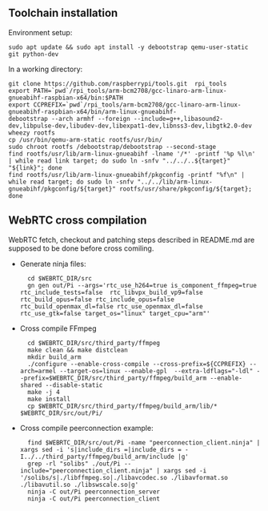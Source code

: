 Toolchain installation
----------------------
Environment setup:
	
	sudo apt update && sudo apt install -y debootstrap qemu-user-static git python-dev

In a working directory:
	
	git clone https://github.com/raspberrypi/tools.git  rpi_tools
	export PATH=`pwd`/rpi_tools/arm-bcm2708/gcc-linaro-arm-linux-gnueabihf-raspbian-x64/bin:$PATH
	export CCPREFIX=`pwd`/rpi_tools/arm-bcm2708/gcc-linaro-arm-linux-gnueabihf-raspbian-x64/bin/arm-linux-gnueabihf-
	debootstrap --arch armhf --foreign --include=g++,libasound2-dev,libpulse-dev,libudev-dev,libexpat1-dev,libnss3-dev,libgtk2.0-dev wheezy rootfs
	cp /usr/bin/qemu-arm-static rootfs/usr/bin/
	sudo chroot rootfs /debootstrap/debootstrap --second-stage
	find rootfs/usr/lib/arm-linux-gnueabihf -lname '/*' -printf '%p %l\n' | while read link target; do sudo ln -snfv "../../..${target}" "${link}"; done
	find rootfs/usr/lib/arm-linux-gnueabihf/pkgconfig -printf "%f\n" | while read target; do sudo ln -snfv "../../lib/arm-linux-gnueabihf/pkgconfig/${target}" rootfs/usr/share/pkgconfig/${target}; done

WebRTC cross compilation
------------------------

WebRTC fetch, checkout and patching steps described in README.md are supposed to be done before cross comiling.

- Generate ninja files:
	
		cd $WEBRTC_DIR/src
		gn gen out/Pi --args='rtc_use_h264=true is_component_ffmpeg=true rtc_include_tests=false  rtc_libvpx_build_vp9=false  rtc_build_opus=false rtc_include_opus=false rtc_build_openmax_dl=false rtc_use_openmax_dl=false rtc_use_gtk=false target_os="linux" target_cpu="arm"'

- Cross compile FFmpeg
	
		cd $WEBRTC_DIR/src/third_party/ffmpeg
		make clean && make distclean
		mkdir build_arm
		./configure --enable-cross-compile --cross-prefix=${CCPREFIX} --arch=armel --target-os=linux --enable-gpl  --extra-ldflags="-ldl" --prefix=$WEBRTC_DIR/src/third_party/ffmpeg/build_arm --enable-shared --disable-static
		make -j 4
		make install
		cp $WEBRTC_DIR/src/third_party/ffmpeg/build_arm/lib/*   $WEBRTC_DIR/src/out/Pi/

- Cross compile peerconnection example:
	
		find $WEBRTC_DIR/src/out/Pi -name "peerconnection_client.ninja" | xargs sed -i 's|include_dirs =|include_dirs = -I../../third_party/ffmpeg/build_arm/include |g'
		grep -rl "solibs" ./out/Pi --include="peerconnection_client.ninja" | xargs sed -i '/solibs/s|./libffmpeg.so|./libavcodec.so ./libavformat.so ./libavutil.so ./libswscale.so|g'
		ninja -C out/Pi peerconnection_server
		ninja -C out/Pi peerconnection_client


 